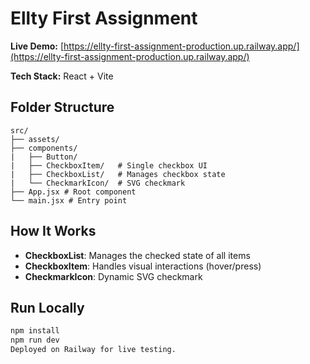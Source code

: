 # Ellty First Assignment

**Live Demo:** [https://ellty-first-assignment-production.up.railway.app/](https://ellty-first-assignment-production.up.railway.app/)

**Tech Stack:** React + Vite

## Folder Structure

```
src/
├── assets/  
├── components/
|   ├── Button/  
|   ├── CheckboxItem/   # Single checkbox UI
|   ├── CheckboxList/   # Manages checkbox state
|   └── CheckmarkIcon/  # SVG checkmark
├── App.jsx # Root component
└── main.jsx # Entry point
```

## How It Works

- **CheckboxList**: Manages the checked state of all items
- **CheckboxItem**: Handles visual interactions (hover/press)
- **CheckmarkIcon**: Dynamic SVG checkmark

## Run Locally

```bash
npm install
npm run dev
Deployed on Railway for live testing.
```
